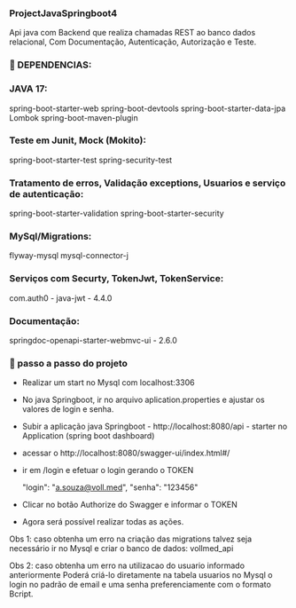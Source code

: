 ###  ProjectJavaSpringboot4
Api java com Backend que realiza chamadas REST ao banco dados relacional,
Com Documentação, Autenticação, Autorização e Teste.

### 🔨 DEPENDENCIAS:

### JAVA 17:
spring-boot-starter-web
spring-boot-devtools
spring-boot-starter-data-jpa
Lombok
spring-boot-maven-plugin

### Teste em Junit, Mock (Mokito):
spring-boot-starter-test
spring-security-test

### Tratamento de erros, Validação exceptions, Usuarios e serviço de autenticação:
spring-boot-starter-validation
spring-boot-starter-security

### MySql/Migrations:
flyway-mysql
mysql-connector-j

### Serviços com Securty, TokenJwt, TokenService:
com.auth0 - java-jwt - 4.4.0

### Documentação:
springdoc-openapi-starter-webmvc-ui - 2.6.0

### 🔨 passo a passo do projeto

- Realizar um start no Mysql com localhost:3306
- No java Springboot, ir no arquivo aplication.properties e ajustar os valores de login e senha.
- Subir a aplicação java Springboot - http://localhost:8080/api - starter no Application (spring boot dashboard)
- acessar o http://localhost:8080/swagger-ui/index.html#/
- ir em /login e efetuar o login gerando o TOKEN

  "login": "a.souza@voll.med",
  "senha": "123456"

- Clicar no botão Authorize do Swagger e informar o TOKEN
- Agora será possível realizar todas as ações.

Obs 1: caso obtenha um erro na criação das migrations
talvez seja necessário ir no Mysql e criar o banco de dados: vollmed_api

Obs 2: caso obtenha um erro na utilizacao do usuario informado anteriormente
Poderá criá-lo diretamente na tabela usuarios no Mysql 
o login no padrão de email e uma senha preferenciamente com o formato Bcript.

###